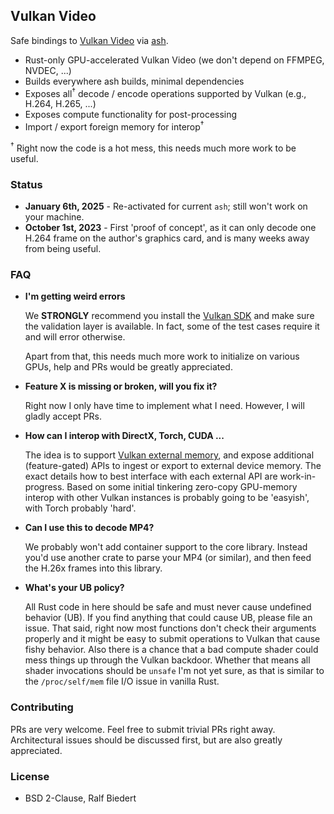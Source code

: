 
## Vulkan Video

Safe bindings to [Vulkan Video](https://www.khronos.org/blog/an-introduction-to-vulkan-video) via [ash](https://github.com/ash-rs/ash).

- Rust-only GPU-accelerated Vulkan Video (we don't depend on FFMPEG, NVDEC, ...)
- Builds everywhere ash builds, minimal dependencies
- Exposes all<sup>†</sup> decode / encode operations supported by Vulkan (e.g., H.264, H.265, ...)
- Exposes compute functionality for post-processing
- Import / export foreign memory for interop<sup>†</sup>

<sup>†</sup> Right now the code is a hot mess, this needs much more work to be useful.

### Status

- **January 6th, 2025** - Re-activated for current `ash`; still won't work on your machine.
- **October 1st, 2023** - First 'proof of concept', as it can only decode one H.264 frame on the author's graphics card, and is many weeks away from being useful.


### FAQ

- **I'm getting weird errors**

    We **STRONGLY** recommend you install the [Vulkan SDK](https://vulkan.lunarg.com/) and
    make sure the validation layer is available. In fact, some of the test cases
    require it and will error otherwise.

    Apart from that, this needs much more work to initialize on various GPUs, help and PRs
    would be greatly appreciated.

- **Feature X is missing or broken, will you fix it?**

    Right now I only have time to implement what I need. However, I will gladly accept PRs.

- **How can I interop with DirectX, Torch, CUDA ...**

    The idea is to support [Vulkan external memory](https://registry.khronos.org/vulkan/specs/1.3-extensions/man/html/VK_KHR_external_memory.html), and expose additional (feature-gated) APIs to ingest or export to external device memory.
    The exact details how to best interface with each external API are work-in-progress. Based on some initial tinkering zero-copy GPU-memory interop with other Vulkan instances is probably going to be 'easyish', with Torch probably 'hard'.

- **Can I use this to decode MP4?**

    We probably won't add container support to the core library. Instead you'd use another crate to parse your MP4 (or similar), and then feed the H.26x frames into this library.

- **What's your UB policy?**

    All Rust code in here should be safe and must never cause undefined behavior (UB). If you find anything that could cause UB, please file an issue.
    That said, right now most functions don't check their arguments properly and it might be easy to submit operations to Vulkan that cause fishy behavior.
    Also there is a chance that a bad compute shader could mess things up through the Vulkan backdoor. Whether that means all shader invocations should be `unsafe` I'm not yet sure, as that is similar to the `/proc/self/mem` file I/O issue in vanilla Rust.


### Contributing

PRs are very welcome. Feel free to submit trivial PRs right away. Architectural issues should be discussed first, but are also greatly appreciated.


### License

- BSD 2-Clause, Ralf Biedert


